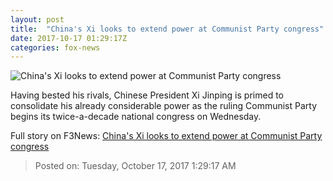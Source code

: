 ```yaml
---
layout: post
title:  "China's Xi looks to extend power at Communist Party congress"
date: 2017-10-17 01:29:17Z
categories: fox-news
---
```


![China's Xi looks to extend power at Communist Party congress](http://a57.foxnews.com/images.foxnews.com/content/fox-news/world/2017/10/16/chinas-xi-looks-to-extend-power-at-communist-party-congress/_jcr_content/par/featured-media/media-0.img.png/0/0/1508205126050.png?ve=1)

Having bested his rivals, Chinese President Xi Jinping is primed to consolidate his already considerable power as the ruling Communist Party begins its twice-a-decade national congress on Wednesday.


Full story on F3News: [China's Xi looks to extend power at Communist Party congress](http://www.f3nws.com/n/dvdxsD)

> Posted on: Tuesday, October 17, 2017 1:29:17 AM
